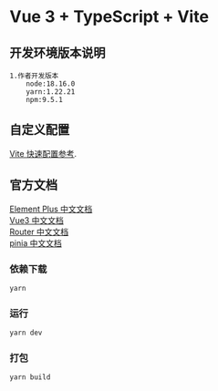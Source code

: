 
# Vue 3 + TypeScript + Vite

## 开发环境版本说明
    1.作者开发版本
        node:18.16.0
        yarn:1.22.21
        npm:9.5.1

## 自定义配置
 [Vite 快速配置参考](https://cn.vitejs.dev/config/).

 ## 官方文档
 [Element Plus 中文文档](https://element-plus.gitee.io/zh-CN/)  
 [Vue3 中文文档](https://cn.vuejs.org/)  
 [Router 中文文档](https://router.vuejs.org/zh/)  
 [pinia 中文文档](https://pinia.web3doc.top/)  

### 依赖下载

```sh
yarn
```

### 运行

```sh
yarn dev
```

### 打包

```sh
yarn build
```


